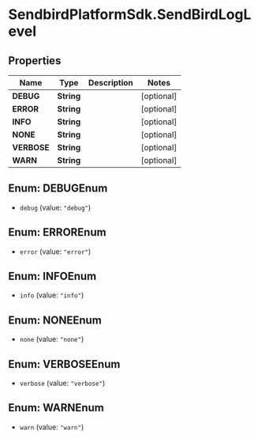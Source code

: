 # SendbirdPlatformSdk.SendBirdLogLevel

## Properties

Name | Type | Description | Notes
------------ | ------------- | ------------- | -------------
**DEBUG** | **String** |  | [optional] 
**ERROR** | **String** |  | [optional] 
**INFO** | **String** |  | [optional] 
**NONE** | **String** |  | [optional] 
**VERBOSE** | **String** |  | [optional] 
**WARN** | **String** |  | [optional] 



## Enum: DEBUGEnum


* `debug` (value: `"debug"`)





## Enum: ERROREnum


* `error` (value: `"error"`)





## Enum: INFOEnum


* `info` (value: `"info"`)





## Enum: NONEEnum


* `none` (value: `"none"`)





## Enum: VERBOSEEnum


* `verbose` (value: `"verbose"`)





## Enum: WARNEnum


* `warn` (value: `"warn"`)





